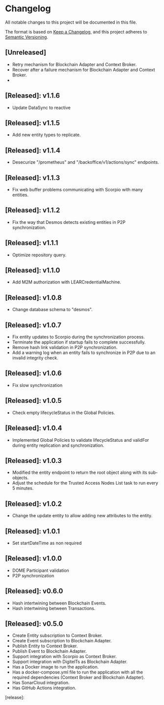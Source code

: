 # Changelog
All notable changes to this project will be documented in this file.

The format is based on [Keep a Changelog](https://keepachangelog.com/en/1.0.0/),
and this project adheres to [Semantic Versioning](https://semver.org/spec/v2.0.0.html).

## [Unreleased]
- Retry mechanism for Blockchain Adapter and Context Broker.
- Recover after a failure mechanism for Blockchain Adapter and Context Broker.
- 
## [Released]: v1.1.6
- Update DataSync to reactive

## [Released]: v1.1.5
- Add new entity types to replicate.

## [Released]: v1.1.4
- Desecurize "/prometheus" and "/backoffice/v1/actions/sync" endpoints.

## [Released]: v1.1.3
- Fix web buffer problems communicating with Scorpio with many entities.

## [Released]: v1.1.2
- Fix the way that Desmos detects existing entities in P2P synchronization.

## [Released]: v1.1.1
- Optimize repository query.

## [Released]: v1.1.0
- Add M2M authorization with LEARCredentialMachine.

## [Released]: v1.0.8
- Change database schema to "desmos".

## [Released]: v1.0.7
- Fix entity updates to Scorpio during the synchronization process.
- Terminate the application if startup fails to complete successfully.
- Remove hash link validation in P2P synchronization.
- Add a warning log when an entity fails to synchronize in P2P due to an invalid integrity check.

## [Released]: v1.0.6
- Fix slow synchronization

## [Released]: v1.0.5
- Check empty lifecycleStatus in the Global Policies.

## [Released]: v1.0.4
- Implemented Global Policies to validate lifecycleStatus and validFor during entity replication and synchronization.

## [Released]: v1.0.3
- Modified the entity endpoint to return the root object along with its sub-objects.
- Adjust the schedule for the Trusted Access Nodes List task to run every 5 minutes.

## [Released]: v1.0.2
- Change the update entity to allow adding new attributes to the entity.

## [Released]: v1.0.1
- Set startDateTime as non required

## [Released]: v1.0.0
- DOME Participant validation
- P2P synchronization

## [Released]: v0.6.0
- Hash intertwining between Blockchain Events.
- Hash intertwining between Transactions.

## [Released]: v0.5.0
- Create Entity subscription to Context Broker.
- Create Event subscription to Blockchain Adapter.
- Publish Entity to Context Broker.
- Publish Event to Blockchain Adapter.
- Support integration with Scorpio as Context Broker.
- Support integration with DigitelTs as Blockchain Adapter.
- Has a Docker image to run the application.
- Has a docker-compose.yml file to run the application with all the required dependencies (Context Broker and Blockchain Adapter).
- Has SonarCloud integration.
- Has GitHub Actions integration.

[release]:
